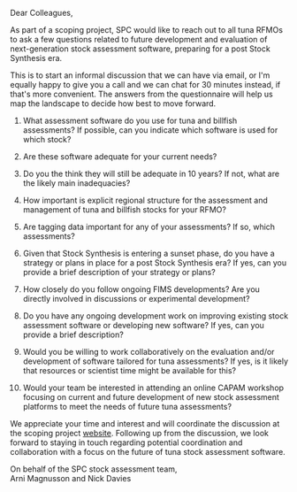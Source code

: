 Dear Colleagues,

As part of a scoping project, SPC would like to reach out to all tuna RFMOs to
ask a few questions related to future development and evaluation of
next-generation stock assessment software, preparing for a post Stock Synthesis
era.

This is to start an informal discussion that we can have via email, or I'm
equally happy to give you a call and we can chat for 30 minutes instead, if
that's more convenient. The answers from the questionnaire will help us map the
landscape to decide how best to move forward.

1. What assessment software do you use for tuna and billfish assessments? If
   possible, can you indicate which software is used for which stock?

2. Are these software adequate for your current needs?

3. Do you the think they will still be adequate in 10 years? If not, what are
   the likely main inadequacies?

4. How important is explicit regional structure for the assessment and
   management of tuna and billfish stocks for your RFMO?

5. Are tagging data important for any of your assessments? If so, which
   assessments?

6. Given that Stock Synthesis is entering a sunset phase, do you have a strategy
   or plans in place for a post Stock Synthesis era? If yes, can you provide a
   brief description of your strategy or plans?

7. How closely do you follow ongoing FIMS developments? Are you directly
   involved in discussions or experimental development?

8. Do you have any ongoing development work on improving existing stock
   assessment software or developing new software? If yes, can you provide a
   brief description?

9. Would you be willing to work collaboratively on the evaluation and/or
   development of software tailored for tuna assessments? If yes, is it likely
   that resources or scientist time might be available for this?

10. Would your team be interested in attending an online CAPAM workshop focusing
    on current and future development of new stock assessment platforms to meet
    the needs of future tuna assessments?

We appreciate your time and interest and will coordinate the discussion at the
scoping project
[website](https://github.com/PacificCommunity/ofp-sam-transition-plan).
Following up from the discussion, we look forward to staying in touch regarding
potential coordination and collaboration with a focus on the future of tuna
stock assessment software.

On behalf of the SPC stock assessment team,\
Arni Magnusson and Nick Davies
